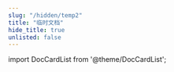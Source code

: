 ```yaml
---
slug: "/hidden/temp2"
title: "临时文档"
hide_title: true
unlisted: false
---
```


import DocCardList from '@theme/DocCardList';

<DocCardList />